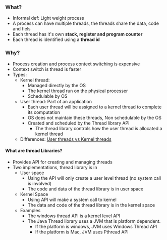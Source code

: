 

### What?
- Informal def: Light weight process
- A process can have multiple threads, the threads share the data, code and fiels
- Each thread has it's own **stack, register and program counter**
- Each thread is identified using a **thread id**

### Why?
- Process creation and process context switching is expensive
- Context switch is thread is faster 
- Types: 
	- Kernel thread: 
		- Managed directly by the OS
		- The kernel thread run on the physical processer
		- Schedulable by OS
	- User thread: Part of an application
		- Each user thread will be assigned to a kernel thread to complete its computation
		- OS does not maintain these threads, Non schedulable by the OS
		- Created and scheduled by the Thread library API
			- The thread library controls how the user thread is allocated a kernel thread
	- Differences: [User threads vs Kernel threads](https://www.ibm.com/docs/kk/aix/7.2?topic=processes-kernel-threads-user-threads)

#### What are thread Libraries?
- Provides API for creating and managing threads
- Two implementations, thread library is in
	- User space
		- Using the API will only create a user level thread (no system call is involved)
		- The code and data of the thread library is in user space
	- Kernel Space
		- Using API will make a system call to kernel
		- The data and code of the thread library is in the kernel space
	- Examples
		- The windows thread API is a kernel level API
		- The Java Thread library uses a JVM that is platform dependent.
			- If the platform is windows, JVM uses Windows Thread API
			- If the platform is Mac, JVM uses Pthread API